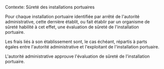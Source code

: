 Contexte: Sûreté des installations portuaires

Pour chaque installation portuaire identifiée par arrêté de l'autorité administrative, cette dernière établit, ou fait établir par un organisme de sûreté habilité à cet effet, une évaluation de sûreté de l'installation portuaire.

Les frais liés à son établissement sont, le cas échéant, répartis à parts égales entre l'autorité administrative et l'exploitant de l'installation portuaire.

L'autorité administrative approuve l'évaluation de sûreté de l'installation portuaire.